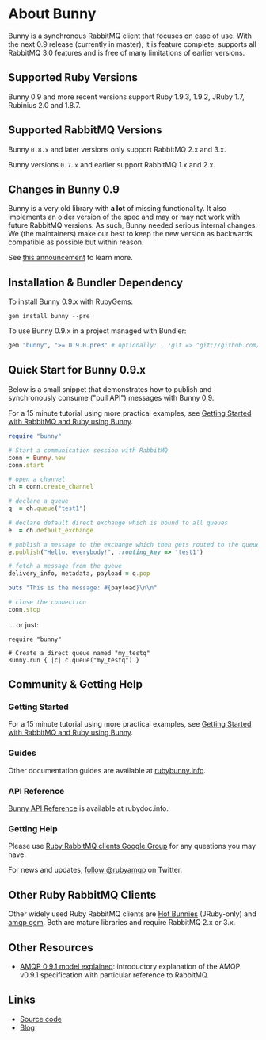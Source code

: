 # About Bunny

Bunny is a synchronous RabbitMQ client that focuses on ease of use. With the next
0.9 release (currently in master), it is feature complete, supports all RabbitMQ 3.0
features and is free of many limitations of earlier versions.


## Supported Ruby Versions

Bunny 0.9 and more recent versions support Ruby 1.9.3, 1.9.2, JRuby 1.7, Rubinius 2.0 and 1.8.7.


## Supported RabbitMQ Versions

Bunny `0.8.x` and later versions only support RabbitMQ 2.x and 3.x.

Bunny versions `0.7.x` and earlier support RabbitMQ 1.x and 2.x. 


## Changes in Bunny 0.9

Bunny is a very old library with **a lot** of missing functionality. It also implements an older version of the spec
and may or may not work with future RabbitMQ versions. As such, Bunny needed serious internal changes.
We (the maintainers) make our best to keep the new version as backwards compatible as possible but within reason.

See [this announcement](https://groups.google.com/forum/?fromgroups#!topic/ruby-amqp/crNVGEuHm68) to learn more.


## Installation & Bundler Dependency

To install Bunny 0.9.x with RubyGems:

```
gem install bunny --pre
```

To use Bunny 0.9.x in a project managed with Bundler:

``` ruby
gem "bunny", ">= 0.9.0.pre3" # optionally: , :git => "git://github.com/ruby-amqp/bunny.git", :branch => "master"
```


## Quick Start for Bunny 0.9.x

Below is a small snippet that demonstrates how to publish
and synchronously consume ("pull API") messages with Bunny 0.9.

For a 15 minute tutorial using more practical examples, see [Getting Started with RabbitMQ and Ruby using Bunny](http://rubybunny.info/articles/getting_started.html).

``` ruby
require "bunny"

# Start a communication session with RabbitMQ
conn = Bunny.new
conn.start

# open a channel
ch = conn.create_channel

# declare a queue
q  = ch.queue("test1")

# declare default direct exchange which is bound to all queues
e  = ch.default_exchange

# publish a message to the exchange which then gets routed to the queue
e.publish("Hello, everybody!", :routing_key => 'test1')

# fetch a message from the queue
delivery_info, metadata, payload = q.pop

puts "This is the message: #{payload}\n\n"

# close the connection
conn.stop
```

... or just:

```
require "bunny"

# Create a direct queue named "my_testq"
Bunny.run { |c| c.queue("my_testq") }
```


## Community & Getting Help

### Getting Started

For a 15 minute tutorial using more practical examples, see [Getting Started with RabbitMQ and Ruby using Bunny](http://rubybunny.info/articles/getting_started.html).

### Guides

Other documentation guides are available at [rubybunny.info](http://rubybunny.info).

### API Reference

[Bunny API Reference](http://rubydoc.info/github/ruby-amqp/bunny/master/frames) is available at rubydoc.info.

### Getting Help

Please use [Ruby RabbitMQ clients Google Group](http://groups.google.com/group/ruby-amqp) for any questions you may
have.

For news and updates, [follow @rubyamqp](http://twitter.com/rubyamqp) on Twitter.


## Other Ruby RabbitMQ Clients

Other widely used Ruby RabbitMQ clients are [Hot Bunnies](http://github.com/ruby-amqp/hot_bunnies) (JRuby-only) and [amqp gem](http://rubyamqp.info).
Both are mature libraries and require RabbitMQ 2.x or 3.x.


## Other Resources

* [AMQP 0.9.1 model explained](http://www.rabbitmq.com/tutorials/amqp-concepts.html): introductory explanation of the AMQP v0.9.1 specification with particular reference to RabbitMQ.


## Links

* [Source code](http://github.com/ruby-amqp/bunny)
* [Blog](http://bunnyamqp.wordpress.com)
